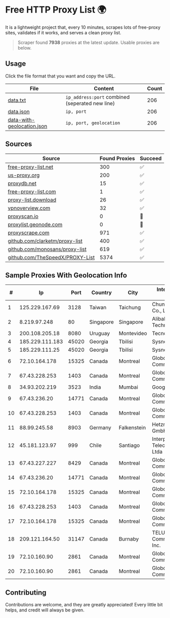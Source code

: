 
# Free HTTP Proxy List 🌍

It is a lightweight project that, every 10 minutes, scrapes lots of free-proxy sites, validates if it works, and serves a clean proxy list.


> Scraper found **7938** proxies at the latest update. Usable proxies are below.

## Usage

Click the file format that you want and copy the URL.


|File|Content|Count|
|----|-------|-----|
|[data.txt](https://raw.githubusercontent.com/themiralay/Proxy-List-World/master/data.txt)|`ip_address:port` combined (seperated new line)|206|
|[data.json](https://raw.githubusercontent.com/themiralay/Proxy-List-World/master/data.json)|`ip, port`|206|
|[data-with-geolocation.json](https://raw.githubusercontent.com/themiralay/Proxy-List-World/master/data-with-geolocation.json)|`ip, port, geolocation`|206|

## Sources

|Source|Found Proxies|Succeed|
|------|-------------|-------|
|[free-proxy-list.net](https://free-proxy-list.net)|300|✅|
|[us-proxy.org](https://www.us-proxy.org)|200|✅|
|[proxydb.net](http://proxydb.net)|15|✅|
|[free-proxy-list.com](https://free-proxy-list.com/?page=&port=&type%5B%5D=http&type%5B%5D=https&up_time=0&search=Search)|1|✅|
|[proxy-list.download](https://www.proxy-list.download/HTTP)|26|✅|
|[vpnoverview.com](https://vpnoverview.com/privacy/anonymous-browsing/free-proxy-servers)|32|✅|
|[proxyscan.io](https://www.proxyscan.io)|0|🚫|
|[proxylist.geonode.com](https://proxylist.geonode.com/api/proxy-list?limit=300&page=1&sort_by=lastChecked&sort_type=desc&protocols=http,https)|0|🚫|
|[proxyscrape.com](https://api.proxyscrape.com/v2/?request=displayproxies&protocol=http&timeout=10000&country=all&ssl=all&anonymity=all)|971|✅|
|[github.com/clarketm/proxy-list](https://raw.githubusercontent.com/clarketm/proxy-list/master/proxy-list-raw.txt)|400|✅|
|[github.com/monosans/proxy-list](https://raw.githubusercontent.com/monosans/proxy-list/main/proxies/http.txt)|619|✅|
|[github.com/TheSpeedX/PROXY-List](https://raw.githubusercontent.com/TheSpeedX/PROXY-List/master/http.txt)|5374|✅|


## Sample Proxies With Geolocation Info

|#|Ip|Port|Country|City|Internet Service Provider|
|-|--|----|-------|----|-------------------------|
|1|125.229.167.69|3128|Taiwan|Taichung|Chunghwa Telecom Co., Ltd.|
|2|8.219.97.248|80|Singapore|Singapore|Alibaba (US) Technology Co., Ltd.|
|3|200.108.205.18|8080|Uruguay|Montevideo|Tecnowind S.A.|
|4|185.229.111.183|45020|Georgia|Tbilisi|Sysnet LLC|
|5|185.229.111.25|45020|Georgia|Tbilisi|Sysnet LLC|
|6|72.10.164.178|15325|Canada|Montreal|GloboTech Communications|
|7|67.43.228.253|1403|Canada|Montreal|GloboTech Communications|
|8|34.93.202.219|3523|India|Mumbai|Google LLC|
|9|67.43.236.20|14771|Canada|Montreal|GloboTech Communications|
|10|67.43.228.253|1403|Canada|Montreal|GloboTech Communications|
|11|88.99.245.58|8903|Germany|Falkenstein|Hetzner Online GmbH|
|12|45.181.123.97|999|Chile|Santiago|Interpit Telecomunicaciones Ltda|
|13|67.43.227.227|8429|Canada|Montreal|GloboTech Communications|
|14|67.43.236.20|14771|Canada|Montreal|GloboTech Communications|
|15|72.10.164.178|15325|Canada|Montreal|GloboTech Communications|
|16|67.43.228.253|1403|Canada|Montreal|GloboTech Communications|
|17|72.10.164.178|15325|Canada|Montreal|GloboTech Communications|
|18|209.121.164.50|31147|Canada|Burnaby|TELUS Communications Inc.|
|19|72.10.160.90|2861|Canada|Montreal|GloboTech Communications|
|20|72.10.160.90|2861|Canada|Montreal|GloboTech Communications|



## Contributing

Contributions are welcome, and they are greatly appreciated! Every
little bit helps, and credit will always be given.

